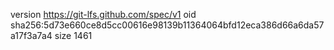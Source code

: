 version https://git-lfs.github.com/spec/v1
oid sha256:5d73e660ce8d5cc00616e98139b11364064bfd12eca386d66a6da57a17f3a7a4
size 1461

